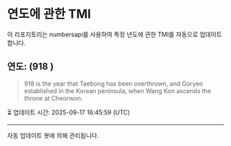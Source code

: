
# 연도에 관한 TMI

이 리포지토리는 numbersapi를 사용하여 특정 년도에 관한 TMI를 자동으로 업데이트합니다.

## 연도: (918 )
> 918 is the year that Taebong has been overthrown, and Goryeo established in the Korean peninsula, when Wang Kon ascends the throne at Cheorwon.

⏳ 업데이트 시간: 2025-09-17 16:45:59 (UTC)

---
자동 업데이트 봇에 의해 관리됩니다.
